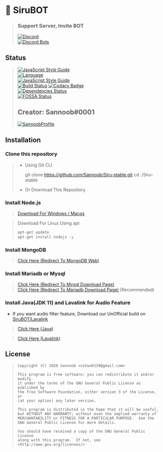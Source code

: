 # 📃 SiruBOT

> ### Support Server, Invite BOT
>
> [![Discord](https://discordapp.com/api/guilds/562920560955228176/embed.png?style=banner2)](https://discord.gg/ucDCPAY)<br>
> [![Discord Bots](https://top.gg/api/widget/426722888293548032.svg)](https://top.gg/bot/426722888293548032)

## Status

> [![JavaScript Style Guide](https://cdn.rawgit.com/standard/standard/master/badge.svg)](https://github.com/standard/standard)  
> [![Language](https://img.shields.io/badge/language-Javascript,%20Node.js-brightgreen)](https://nodejs.org)  
> [![JavaScript Style Guide](https://img.shields.io/badge/code_style-standard-brightgreen.svg)](https://standardjs.com)  
> [![Build Status](https://travis-ci.org/sannoob/Siru-stable.svg?branch=master)](https://travis-ci.org/sannoob/Siru-stable)
> [![Codacy Badge](https://app.codacy.com/project/badge/Grade/2cdd776e20b043eabaacbf321d63cad7)](https://www.codacy.com/manual/cotwo0139/Siru-stable?utm_source=github.com&utm_medium=referral&utm_content=sannoob/Siru-stable&utm_campaign=Badge_Grade)  
> [![Dependencies Status](https://david-dm.org/sannoob/Siru-stable.svg)](https://github.com/sannoob/Siru-stable)  
> [![FOSSA Status](https://app.fossa.com/api/projects/git%2Bgithub.com%2Fsannoob%2FSiru-stable.svg?type=large)](https://app.fossa.com/projects/git%2Bgithub.com%2Fsannoob%2FSiru-stable?ref=badge_large)
>
> ## Creator: Sannoob#0001
>
> [![SannoobProfile](https://chinobot.ga/author_profile.png)](https://sannoob.cf)

## Installation

### Clone this repository

> -   Using Git CLI
>
>
>     git clone https://github.com/Sannoob/Siru-stable.git
>     cd ./Siru-stable
>
> -   Or Download This Repository

### Install Node.js

> [Download For Windows / Macos](https://nodejs.org/en/download/)

> Download For Linux Using apt
>
> ```bash
> apt-get update
> apt-get install nodejs -y
> ```

### Install MongoDB

> [Click Here (Redirect To MongoDB Web)](https://docs.mongodb.com/manual/installation/#mongodb-community-edition-installation-tutorials)

### Install Mariadb or Mysql

> [Click Here (Redirect To Mysql Download Page)](https://www.mysql.com/downloads/)   
> [Click Here (Redirect To Mariadb Download Page)](https://mariadb.org/download/) (Recommended)

### Install Java(JDK 11) and Lavalink for Audio Feature

-   If you want audio filter feature, Download our UnOfficial build on [SiruBOT/Lavalink](https://github.com/SiruBOT/Lavalink)

> [Click Here (Java)](https://www.oracle.com/java/technologies/javase-downloads.html)

> [Click Here (Lavalink)](https://github.com/Frederikam/Lavalink/blob/master/README.md)

## License

>     Copyright (C) 2020 Sannoob <cotwo0139@gmail.com>
>
>     This program is free software: you can redistribute it and/or modify
>     it under the terms of the GNU General Public License as published by
>     the Free Software Foundation, either version 3 of the License, or
>     (at your option) any later version.
>
>     This program is distributed in the hope that it will be useful,
>     but WITHOUT ANY WARRANTY; without even the implied warranty of
>     MERCHANTABILITY or FITNESS FOR A PARTICULAR PURPOSE.  See the
>     GNU General Public License for more details.
>
>     You should have received a copy of the GNU General Public License
>     along with this program.  If not, see <http://www.gnu.org/licenses/>
